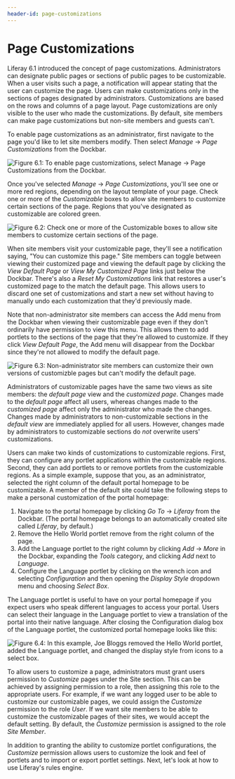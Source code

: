 ```yaml
---
header-id: page-customizations
---
```


# Page Customizations

Liferay 6.1 introduced the concept of page customizations. Administrators can
designate public pages or sections of public pages to be customizable. When a
user visits such a page, a notification will appear stating that the user can
customize the page. Users can make customizations only in the sections of pages
designated by administrators. Customizations are based on the rows and columns
of a page layout. Page customizations are only visible to the user who made the
customizations. By default, site members can make page customizations but
non-site members and guests can't.

To enable page customizations as an administrator, first navigate to the page
you'd like to let site members modify. Then select *Manage* &rarr; *Page
Customizations* from the Dockbar.

![Figure 6.1: To enable page customizations, select *Manage* &rarr; *Page
Customizations* from the Dockbar.](../../images/page-customizations.png)

Once you've selected *Manage* &rarr; *Page Customizations*, you'll see one or
more red regions, depending on the layout template of your page. Check one or
more of the *Customizable* boxes to allow site members to customize certain
sections of the page. Regions that you've designated as customizable are colored
green.

![Figure 6.2: Check one or more of the *Customizable* boxes to allow site
members to customize certain sections of the
page.](../../images/customizable-regions.png)

When site members visit your customizable page, they'll see a notification
saying, "You can customize this page." Site members can toggle between viewing
their customized page and viewing the default page by clicking the *View Default
Page* or *View My Customized Page* links just below the Dockbar. There's also a
*Reset My Customizations* link that restores a user's customized page to the
match the default page. This allows users to discard one set of customizations
and start a new set without having to manually undo each customization that
they'd previously made.

Note that non-administrator site members can access the Add menu from the
Dockbar when viewing their customizable page even if they don't ordinarily have
permission to view this menu. This allows them to add portlets to the sections
of the page that they're allowed to customize. If they click *View Default
Page*, the Add menu will disappear from the Dockbar since they're not allowed to
modify the default page.

![Figure 6.3: Non-administrator site members can customize their own versions of
customizble pages but can't modify the default
page.](../../images/default-customizable-page.png)

Administrators of customizable pages have the same two views as site members:
the *default page* view and the *customized page*. Changes made to the *default
page* affect all users, whereas changes made to the *customized page* affect
only the administrator who made the changes.  Changes made by administrators to
non-customizable sections in the *default view* are immediately applied for all
users. However, changes made by administrators to customizable sections do *not*
overwrite users' customizations.

Users can make two kinds of customizations to customizable regions. First, they
can configure any portlet applications within the customizable regions. Second,
they can add portlets to or remove portlets from the customizable regions. As a
simple example, suppose that you, as an administrator, selected the right column
of the default portal homepage to be customizable. A member of the default site
could take the following steps to make a personal customization of the portal
homepage:

1. Navigate to the portal homepage by clicking *Go To* &rarr; *Liferay* from the
   Dockbar. (The portal homepage belongs to an automatically created site called
*Liferay*, by default.)
2. Remove the Hello World portlet remove from the right column of the page.
3. Add the Language portlet to the right column by clicking *Add* &rarr; *More*
   in the Dockbar, expanding the *Tools* category, and clicking *Add* next to
*Language*.
4. Configure the Language portlet by clicking on the wrench icon and selecting
   *Configuration* and then opening the *Display Style* dropdown menu and
choosing *Select Box*.

The Language portlet is useful to have on your portal homepage if you expect
users who speak different languages to access your portal. Users can select
their language in the Language portlet to view a translation of the portal into
their native language. After closing the Configuration dialog box of the
Language portlet, the customized portal homepage looks like this:

![Figure 6.4: In this example, Joe Bloggs removed the Hello World portlet, added
the Language portlet, and changed the display style from icons to a select
box.](../../images/customized-portal-homepage.png)

To allow users to customize a page, administrators must grant users permission
to *Customize* pages under the Site section. This can be achieved by assigning
permission to a role, then assigning this role to the appropriate users. For
example, if we want any logged user to be able to customize our customizable
pages, we could assign the *Customize* permission to the role *User*. If we want
site members to be able to customize the customizable pages of their sites, we
would accept the default setting. By default, the *Customize* permission is
assigned to the role *Site Member*.

In addition to granting the ability to customize portlet configurations, the
*Customize* permission allows users to customize the look and feel of portlets
and to import or export portlet settings. Next, let's look at how to use
Liferay's rules engine.
